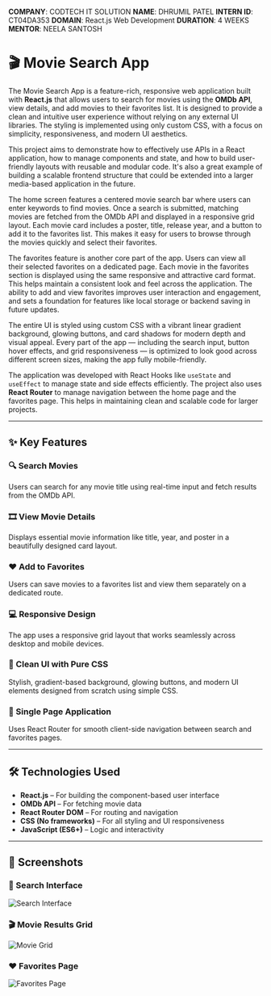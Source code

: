  **COMPANY**: CODTECH IT SOLUTION
 **NAME**: DHRUMIL PATEL
 **INTERN ID**: CT04DA353
 **DOMAIN**: React.js Web Development
 **DURATION**: 4 WEEKS
 **MENTOR**: NEELA SANTOSH
 
 # 🎬 Movie Search App

The Movie Search App is a feature-rich, responsive web application built with **React.js** that allows users to search for movies using the **OMDb API**, view details, and add movies to their favorites list. It is designed to provide a clean and intuitive user experience without relying on any external UI libraries. The styling is implemented using only custom CSS, with a focus on simplicity, responsiveness, and modern UI aesthetics.

This project aims to demonstrate how to effectively use APIs in a React application, how to manage components and state, and how to build user-friendly layouts with reusable and modular code. It's also a great example of building a scalable frontend structure that could be extended into a larger media-based application in the future.

The home screen features a centered movie search bar where users can enter keywords to find movies. Once a search is submitted, matching movies are fetched from the OMDb API and displayed in a responsive grid layout. Each movie card includes a poster, title, release year, and a button to add it to the favorites list. This makes it easy for users to browse through the movies quickly and select their favorites.

The favorites feature is another core part of the app. Users can view all their selected favorites on a dedicated page. Each movie in the favorites section is displayed using the same responsive and attractive card format. This helps maintain a consistent look and feel across the application. The ability to add and view favorites improves user interaction and engagement, and sets a foundation for features like local storage or backend saving in future updates.

The entire UI is styled using custom CSS with a vibrant linear gradient background, glowing buttons, and card shadows for modern depth and visual appeal. Every part of the app — including the search input, button hover effects, and grid responsiveness — is optimized to look good across different screen sizes, making the app fully mobile-friendly.

The application was developed with React Hooks like `useState` and `useEffect` to manage state and side effects efficiently. The project also uses **React Router** to manage navigation between the home page and the favorites page. This helps in maintaining clean and scalable code for larger projects.

---

## ✨ Key Features

### 🔍 Search Movies  
Users can search for any movie title using real-time input and fetch results from the OMDb API.

### 🎞️ View Movie Details  
Displays essential movie information like title, year, and poster in a beautifully designed card layout.

### ❤️ Add to Favorites  
Users can save movies to a favorites list and view them separately on a dedicated route.

### 💻 Responsive Design  
The app uses a responsive grid layout that works seamlessly across desktop and mobile devices.

### 🎨 Clean UI with Pure CSS  
Stylish, gradient-based background, glowing buttons, and modern UI elements designed from scratch using simple CSS.

### 🚀 Single Page Application  
Uses React Router for smooth client-side navigation between search and favorites pages.

---

## 🛠️ Technologies Used

- **React.js** – For building the component-based user interface  
- **OMDb API** – For fetching movie data  
- **React Router DOM** – For routing and navigation  
- **CSS (No frameworks)** – For all styling and UI responsiveness  
- **JavaScript (ES6+)** – Logic and interactivity  

---

## 📸 Screenshots

### 🔎 Search Interface  
![Search Interface](screenshots/search-interface.png)

### 🎬 Movie Results Grid  
![Movie Grid](screenshots/movie-grid.png)

### ❤️ Favorites Page  
![Favorites Page](screenshots/favorites-page.png)

